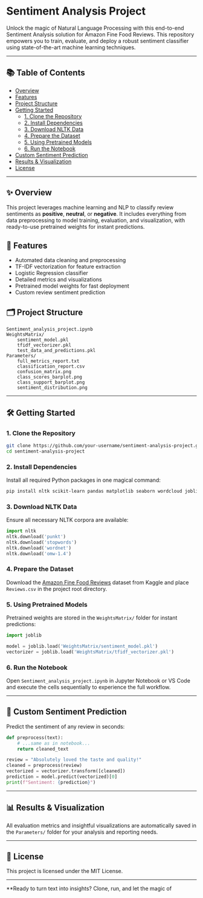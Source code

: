 # Sentiment Analysis Project

Unlock the magic of Natural Language Processing with this end-to-end Sentiment Analysis solution for Amazon Fine Food Reviews. This repository empowers you to train, evaluate, and deploy a robust sentiment classifier using state-of-the-art machine learning techniques.

---

## 📚 Table of Contents

- [Overview](#overview)
- [Features](#features)
- [Project Structure](#project-structure)
- [Getting Started](#getting-started)
  - [1. Clone the Repository](#1-clone-the-repository)
  - [2. Install Dependencies](#2-install-dependencies)
  - [3. Download NLTK Data](#3-download-nltk-data)
  - [4. Prepare the Dataset](#4-prepare-the-dataset)
  - [5. Using Pretrained Models](#5-using-pretrained-models)
  - [6. Run the Notebook](#6-run-the-notebook)
- [Custom Sentiment Prediction](#custom-sentiment-prediction)
- [Results & Visualization](#results--visualization)
- [License](#license)

---

## ✨ Overview

This project leverages machine learning and NLP to classify review sentiments as **positive**, **neutral**, or **negative**. It includes everything from data preprocessing to model training, evaluation, and visualization, with ready-to-use pretrained weights for instant predictions.

## 🚀 Features

- Automated data cleaning and preprocessing
- TF-IDF vectorization for feature extraction
- Logistic Regression classifier
- Detailed metrics and visualizations
- Pretrained model weights for fast deployment
- Custom review sentiment prediction

## 🗂️ Project Structure

```
Sentiment_analysis_project.ipynb
WeightsMatrix/
    sentiment_model.pkl
    tfidf_vectorizer.pkl
    test_data_and_predictions.pkl
Parameters/
    full_metrics_report.txt
    classification_report.csv
    confusion_matrix.png
    class_scores_barplot.png
    class_support_barplot.png
    sentiment_distribution.png
```

---

## 🛠️ Getting Started

### 1. Clone the Repository

```sh
git clone https://github.com/your-username/sentiment-analysis-project.git
cd sentiment-analysis-project
```

### 2. Install Dependencies

Install all required Python packages in one magical command:

```sh
pip install nltk scikit-learn pandas matplotlib seaborn wordcloud joblib
```

### 3. Download NLTK Data

Ensure all necessary NLTK corpora are available:

```python
import nltk
nltk.download('punkt')
nltk.download('stopwords')
nltk.download('wordnet')
nltk.download('omw-1.4')
```

### 4. Prepare the Dataset

Download the [Amazon Fine Food Reviews](https://www.kaggle.com/datasets/snap/amazon-fine-food-reviews) dataset from Kaggle and place `Reviews.csv` in the project root directory.

### 5. Using Pretrained Models

Pretrained weights are stored in the `WeightsMatrix/` folder for instant predictions:

```python
import joblib

model = joblib.load('WeightsMatrix/sentiment_model.pkl')
vectorizer = joblib.load('WeightsMatrix/tfidf_vectorizer.pkl')
```

### 6. Run the Notebook

Open `Sentiment_analysis_project.ipynb` in Jupyter Notebook or VS Code and execute the cells sequentially to experience the full workflow.

---

## 🧙 Custom Sentiment Prediction

Predict the sentiment of any review in seconds:

```python
def preprocess(text):
    # ...same as in notebook...
    return cleaned_text

review = "Absolutely loved the taste and quality!"
cleaned = preprocess(review)
vectorized = vectorizer.transform([cleaned])
prediction = model.predict(vectorized)[0]
print(f"Sentiment: {prediction}")
```

---

## 📊 Results & Visualization

All evaluation metrics and insightful visualizations are automatically saved in the `Parameters/` folder for your analysis and reporting needs.

---

## 📄 License

This project is licensed under the MIT License.

---

**Ready to turn text into insights? Clone, run, and let the magic of
